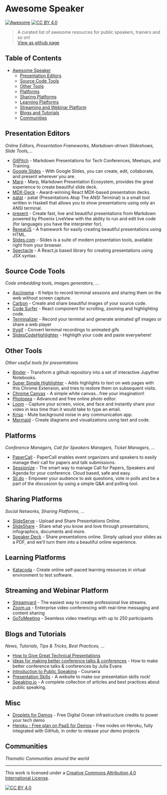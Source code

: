 # Awesome Speaker 
[![Awesome](https://cdn.rawgit.com/sindresorhus/awesome/d7305f38d29fed78fa85652e3a63e154dd8e8829/media/badge.svg)](https://github.com/sindresorhus/awesome#readme) [![CC BY 4.0][cc-by-shield]][cc-by]
> A curated list of awesome resources for public speakers, trainers and so on!  
[View as github page](https://fsciuti.github.io/awesome-speaker)

## Table of Contents
- [Awesome Speaker](#awesome-speaker)
    - [Presentation Editors](#presentation-editors)
    - [Source Code Tools](#source-code-tools)
    - [Other Tools](#other-tools)
    - [Platforms](#platforms)
    - [Sharing Platforms](#sharing-platforms)
    - [Learning Platforms](#learning-platforms)
    - [Streaming and Webinar Platform](#streaming-and-webinar-platform)
    - [Blogs and Tutorials](#blogs-and-tutorials)
    - [Communities](#communities)    

## Presentation Editors
*Online Editors, Presentation Frameworks, Markdown-driven Slideshows, Slide Tools,...*
- [GitPitch](https://gitpitch.com/) - Markdown Presentations for Tech Conferences, Meetups, and Training.
- [Google Slides](https://www.google.it/intl/en/slides/about/) - With Google Slides, you can create, edit, collaborate, and present wherever you are.
- [Marp](https://marp.app/) - Marp, Markdown Presentation Ecosystem, provides the great experience to create beautiful slide deck.
- [MDX-Deck](https://github.com/jxnblk/mdx-deck) - Award-winning React MDX-based presentation decks.
- [patat](https://github.com/jaspervdj/patat) - patat (Presentations Atop The ANSI Terminal) is a small tool written in Haskell that allows you to show presentations using only an ANSI terminal.
- [prexent](https://github.com/fiqus/prexent) - Create fast, live and beautiful presentations from Markdown powered by Phoenix LiveView with the ability to run and edit live code (for languages you have the interpreter for).
- [RevealJS](https://revealjs.com/) - A framework for easily creating beautiful presentations using HTML.
- [Slides.com](https://slides.com/) - Slides is a suite of modern presentation tools, available right from your browser.
- [Spectacle](https://formidable.com/open-source/spectacle/) - A React.js based library for creating presentations using JSX syntax.

## Source Code Tools
*Code embedding tools, images generators, ...*
- [Asciinema](https://asciinema.org/) - It helps to record terminal sessions and sharing them on the web without screen capture. 
- [Carbon](https://carbon.now.sh/) - Create and share beautiful images of your source code.
- [Code Surfer](https://github.com/pomber/code-surfer) - React component for scrolling, zooming and highlighting code.
- [Terminalizer](https://terminalizer.com/) - Record your terminal and generate animated gif images or share a web player
- [ttygif](https://github.com/icholy/ttygif) - Convert terminal recordings to animated gifs
- [SlidesCodeHighlighter](https://romannurik.github.io/SlidesCodeHighlighter/) - Highligth your code and paste everywhere!

## Other Tools
*Other useful tools for presentations*
- [Binder](https://mybinder.org/) - Transform a github repository into a set of interactive Jupyther Notebooks.
- [Super Simple Highlighter](https://chrome.google.com/webstore/detail/super-simple-highlighter/hhlhjgianpocpoppaiihmlpgcoehlhio) - Adds highlights to text on web pages with this Chrome Extension, and tries to restore them on subsequent visits.
- [Chrome Canvas](https://canvas.apps.chrome/) - A simple white canvas...free your imagination!
- [Photopea](https://photopea.com) - Advanced and free online photo editor.
- [Loom](https://www.loom.com) - Capture your screen, voice, and face and instantly share your video in less time than it would take to type an email.
- [Krisp](https://krisp.ai) - Mute background noise in any communication app.
- [Mermaid](https://mermaid-js.github.io/mermaid/#/) - Create diagrams and visualizations using text and code.

## Platforms
*Conference Managers, Call for Speakers Managers, Ticket Managers, ...*
- [PaperCall](https://www.papercall.io/) - PaperCall enables event organizers and speakers to easily manage their call for papers and talk submissions.
- [Sessionize](https://sessionize.com/) - The smart way to manage Call for Papers, Speakers and Agenda for your conference. Cloud based, safe and easy.
- [Sli.do](https://www.sli.do/) - Empower your audience to ask questions, vote in polls and be a part of the discussion by using a simple Q&A and polling tool.

## Sharing Platforms
*Social Networks, Sharing Platforms, ...*
- [SlideServe](https://www.slideserve.com) - Upload and Share Presentations Online.
- [SlideShare](https://www.slideshare.net/) - Share what you know and love through presentations, infographics, documents and more.
- [Speaker Deck](https://speakerdeck.com/) - Share presentations online. Simply upload your slides as a PDF, and we’ll turn them into a beautiful online experience.

## Learning Platforms
- [Katacoda](https://katacoda.com/) - Create online self-paced learning resources in virtual environment to test software. 

## Streaming and Webinar Platform
- [Streamyard](https://streamyard.com/) - The easiest way to create professional live streams.
- [Zoom.us](https://zoom.us/) - Enterprise video conferencing with real-time messaging and content sharing
- [GoToMeeting](https://www.gotomeeting.com/en-gb) -  Seamless video meetings with up to 250 participants

## Blogs and Tutorials
*News, Tutorials, Tips & Tricks, Best Practices, ...*
- [How to Give Great Technical Presentations](https://dev.to/stephenfluin/how-to-give-great-technical-presentations-2j76)
- [Ideas for making better conference talks & conferences](https://jvns.ca/blog/2016/06/06/make-better-conference-talks/) - 
How to make better conference talks & conferences by Julia Evans
- [Introduction to Public Speaking](https://www.coursera.org/learn/public-speaking) - Coursera
- [Presentation Skills](https://presentationskills.me/) -  A website to make our presentation skills rock!
- [Speaking.io](https://speaking.io/) - A complete collection of articles and best practices about public speaking.

## Misc
- [Droplets for Demos](https://www.digitalocean.com/droplets-for-demos/) - Free Digital Ocean infrastructure credits to power your tech demo
- [Heroku - Free plan on PaaS for Demos](https://www.heroku.com/) - Free nodes on Heroku, fully integrated with GitHub, in order to release your demo projects

## Communities
*Thematic Communities around the world*

---
This work is licensed under a [Creative Commons Attribution 4.0 International
License][cc-by].

[![CC BY 4.0][cc-by-image]][cc-by]

[cc-by]: http://creativecommons.org/licenses/by/4.0/
[cc-by-image]: https://i.creativecommons.org/l/by/4.0/88x31.png
[cc-by-shield]: https://img.shields.io/badge/License-CC%20BY%204.0-lightgrey.svg
